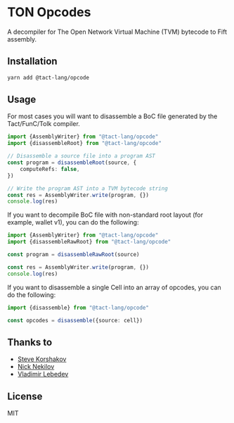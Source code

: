 # TON Opcodes

A decompiler for The Open Network Virtual Machine (TVM) bytecode to Fift assembly.

## Installation

```bash
yarn add @tact-lang/opcode
```

## Usage

For most cases you will want to disassemble a BoC file generated by the Tact/FunC/Tolk compiler.

```typescript
import {AssemblyWriter} from "@tact-lang/opcode"
import {disassembleRoot} from "@tact-lang/opcode"

// Disassemble a source file into a program AST
const program = disassembleRoot(source, {
    computeRefs: false,
})

// Write the program AST into a TVM bytecode string
const res = AssemblyWriter.write(program, {})
console.log(res)
```

If you want to decompile BoC file with non-standard root layout (for example, wallet v1), you can do the following:

```typescript
import {AssemblyWriter} from "@tact-lang/opcode"
import {disassembleRawRoot} from "@tact-lang/opcode"

const program = disassembleRawRoot(source)

const res = AssemblyWriter.write(program, {})
console.log(res)
```

If you want to disassemble a single Cell into an array of opcodes, you can do the following:

```typescript
import {disassemble} from "@tact-lang/opcode"

const opcodes = disassemble({source: cell})
```

## Thanks to

- [Steve Korshakov](https://github.com/ex3ndr)
- [Nick Nekilov](https://github.com/NickNekilov)
- [Vladimir Lebedev](https://github.com/hacker-volodya)

## License

MIT
